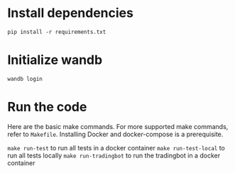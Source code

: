 # Install dependencies

```
pip install -r requirements.txt
```

# Initialize wandb

```
wandb login
```

# Run the code
Here are the basic make commands. For more supported make commands, refer to `Makefile`. Installing Docker and docker-compose is a prerequisite.

`make run-test` to run all tests in a docker container
`make run-test-local` to run all tests locally
`make run-tradingbot` to run the tradingbot in a docker container
